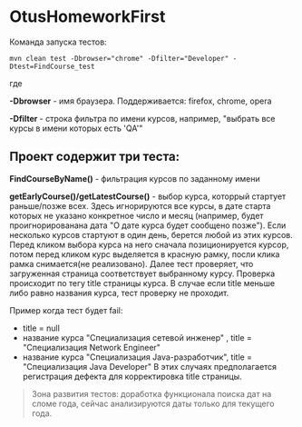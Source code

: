 # OtusHomeworkFirst

Команда запуска тестов:

`
mvn clean test -Dbrowser="chrome" -Dfilter="Developer" -Dtest=FindCourse_test
`

где 

**-Dbrowser** - имя браузера. Поддерживается: firefox, chrome, opera

**-Dfilter** - строка фильтра по имени курсов, например, "выбрать все курсы в имени которых есть 'QA'"


## Проект содержит три теста:

**FindCourseByName()** - фильтрация курсов по заданному имени

**getEarlyCourse()/getLatestCourse()** - выбор курса, которрый стартует раньше/позже всех. Здесь игнорируются все курсы, в дате старта которых не указано конкретное число и месяц (например, будет проигнорированана дата "О дате курса будет сообщено позже"). Если несколько курсов стартуют в один день, берется любой из этих курсов. Перед кликом выбора курса на него сначала позиционируется курсор, потом перед кликом курс выделяется в красную рамку, посли клика рамка снимается(не реализовано). Далее тест проверяет, что загруженная страница соответствует выбранному курсу. Проверка происходит по тегу title страницы курса. В случае если title меньше либо равно названия курса, тест проверку не проходит. 

Пример когда тест будет fail:
- title = null
- название курса "Специализация сетевой инженер" , title = "Специализация Network Engineer"
- название курса "Специализация Java-разработчик", title = "Специализация Java Developer"
В этих случаях предполагается регистрация дефекта для корректировка title страницы.

> Зона развития тестов: доработка функционала поиска дат на сломе года, сейчас анализируются даты только для текущего года. 

